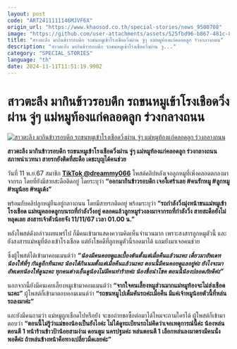 ```yaml
---
layout: post
code: "ART2411111146MJVF6X"
origin_url: "https://www.khaosod.co.th/special-stories/news_9500708"
image: "https://github.com/user-attachments/assets/525fbd96-b867-481c-8d33-07f3c8973276"
title: "สาวตะลึง มากินข้าวรอบดึก รถขนหมูเข้าโรงเชือดวิ่งผ่าน จู่ๆ แม่หมูท้องแก่คลอดลูก ร่วงกลางถนน"
description: "สาวตะลึง มากินข้าวรอบดึก รถขนหมูเข้าโรงเชือดวิ่งผ่าน จู..."
category: "SPECIAL_STORIES"
language: "th"
date: 2024-11-11T11:51:19.990Z
---
```


# สาวตะลึง มากินข้าวรอบดึก รถขนหมูเข้าโรงเชือดวิ่งผ่าน จู่ๆ แม่หมูท้องแก่คลอดลูก ร่วงกลางถนน

[![สาวตะลึง มากินข้าวรอบดึก รถขนหมูเข้าโรงเชือดวิ่งผ่าน จู่ๆ แม่หมูท้องแก่คลอดลูก ร่วงกลางถนน](https://www.khaosod.co.th/wpapp/uploads/2024/11/littlepig.jpg "สาวตะลึง มากินข้าวรอบดึก รถขนหมูเข้าโรงเชือดวิ่งผ่าน จู่ๆ แม่หมูท้องแก่คลอดลูก ร่วงกลางถนน")](https://www.khaosod.co.th/wpapp/uploads/2024/11/littlepig.jpg)

**สาวตะลึง มากินข้าวรอบดึก รถขนหมูเข้าโรงเชือดวิ่งผ่าน จู่ๆ แม่หมูท้องแก่คลอดลูก ร่วงกลางถนน สภาพน่าเวทนา สายรกยังติดที่สะดือ เดชะบุญได้คนช่วย**

วันที่ 11 พ.ย.67 สมาชิก **[TikTok @dreammy066](https://www.tiktok.com/@dreammy066/video/7435737042132290834?lang=th-TH)** โพสต์คลิปหลังเจอลูกหมูที่เพิ่งคลอดตกลงมาจากรถ โดยที่ยังมีสายสะดือติดอยู่ โดยระบุว่า **“ออกมากินข้าวรอบดึก เจองี้เศร้าเลย #คนรักหมู #ลูกหมู #หมูน้อย #หมูเด้ง”**

พร้อมกับคลิปลูกหมู่ยืนอยู่กลางถนน โดยมีสายรกติดอยู่ พร้อมระบุว่า **“รถกำลังวิ่งมุ่งหน้าขนแม่หมูเข้าโรงเชือด แม่หมูคลอดลูกบนรถที่กำลังวิ่งอยู่ คลอดแล้วลูกหมูร่วงลงมาจากรถที่กำลังวิ่ง สายสะดือยังไม่หลุดเลย สงสารเจ้าตัวน้อยจัง 11/11/67 เวลา 01.00 น.”**

หลังโพสต์ดังกล่าวเผยแพร่ไป ก็มีคนเข้ามาแสดงความคิดเห็นจำนวนมาก เพราะสงสารลูกหมูตัวนี้ และยังสงสารแม่หมูที่ต้องเข้าโรงเชือด แต่ยังโชคดีที่ลูกหมูตัวนี้รอดมาได้ แถมยังมาเจอคนช่วย

ซึ่งผู้โพสต์ได้เข้ามาคอมเมนต์ว่า _**“น้องมีคนคอยดูแลเบื้องต้นตั้งแต่เมื่อคืนแล้วนะคะ เดี๋ยวมาอัพเดทน้องให้พี่ๆ กันดูอีกทีนะคะ น้องได้กินนมตั้งแต่เมื่อคืนแล้วนะคะ ตอนนี้มีคนคอยดูแลอยู่ค่ะ ยังไงจะมาอัพเดทน้องให้ดูนะคะ ทุกคนต่างเอ็นดูน้องไม่มีคนทำร้ายค่ะ น้องชื่อนำโชค ตอนนี้น้องปลอดภัยดีค่ะ”**_

นอกจากนี้ยังมีคนเคยเลี้ยงหมูเข้ามาคอมเมนต์ว่า **“จากใจคนเลี้ยงหมูส่วนมากแม่หมูท้องจะไม่ส่งเชือดนะคะ”** ผู้โพสต์ก็เข้ามาตอบคอมเมนต์ว่า **“รถขนหมูไปเต็มคันรถค่ะเมื่อคืน มีแค่เจ้าหมูน้อยตัวนี้ที่หล่นรถลงมาค่ะ”**

และยังมีคนถามว่า แม่หมูถูกเชือดไปหรือยัง จะขอถ่ายขอซื้อต่อมาได้ไหมจะถามใครได้ ผู้โพสต์ก็เข้ามาตอบว่า **“ตอนนี้ไม่รู้ว่าแม่ของน้องเป็นยังไงค่ะ ไม่ได้ดูทะเบียนรถไม่คิดว่าเจอเหตุการณ์นี้ค่ะ น้องหล่นตอนตี 1 หน้าร้านข้าวป้าน้อยสามง่าม ดอนตูม นครปฐมค่ะ หล่นตอนตี 1 เลือกหล่นลงมาตรงมีคนนั่งพอดีค่ะ ถ้าหล่นข้างหน้าคือทางเปลี่ยวมืดเลยค่ะ”**



